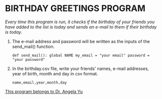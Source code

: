 # BIRTHDAY GREETINGS PROGRAM

*Every time this program is run, it checks if the birthday of your friends you have added to the list is today and sends an e-mail to them if their birthday is today.*

1. The e-mail address and password will be written as the inputs of the send_mail() function.

    `def send_mail():
      global NAME
      my_email = "your email"
      password = "your password"`
    
2. In the birthday.csv file, write your friends' names, e-mail addresses, year of birth, month and day in csv format.

    `name,email,year,month,day`
  
  
[This program belongs to Dr. Angela Yu](https://www.udemy.com/user/4b4368a3-b5c8-4529-aa65-2056ec31f37e/)
